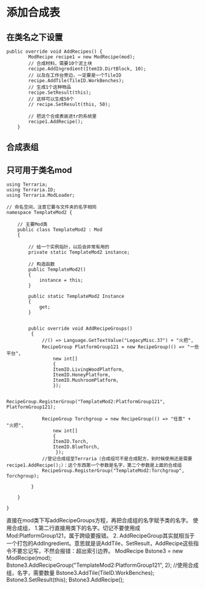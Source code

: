# 添加合成表

## 在类名之下设置

    public override void AddRecipes() {
            ModRecipe recipe1 = new ModRecipe(mod);
            // 合成材料，需要10个泥土块
            recipe.AddIngredient(ItemID.DirtBlock, 10);
            // 以及在工作台旁边，一定要是一个TileID
            recipe.AddTile(TileID.WorkBenches);
            // 生成1个这种物品
            recipe.SetResult(this);
            // 这样可以生成50个
            // recipe.SetResult(this, 50);

            // 把这个合成表装进tr的系统里
            recipe1.AddRecipe();
        }

## 合成表组

## 只可用于类名mod
    using Terraria;
    using Terraria.ID;
    using Terraria.ModLoader;

    // 命名空间，注意它要与文件夹的名字相同
    namespace TemplateMod2 {

        // 主要Mod类
        public class TemplateMod2 : Mod
        {

            // 给一个实例指针，以后会非常有用的
            private static TemplateMod2 instance;

            // 构造函数
            public TemplateMod2()
            {
                instance = this;
            }

            public static TemplateMod2 Instance
            {
                get;
            }


            public override void AddRecipeGroups()
             {
                 //() => Language.GetTextValue("LegacyMisc.37") + "火把",
                 RecipeGroup PlatformGroup121 = new RecipeGroup(() => "一些平台",
                     new int[]
                     {
                     ItemID.LivingWoodPlatform,
                     ItemID.HoneyPlatform,
                     ItemID.MushroomPlatform,
                     });

                 RecipeGroup.RegisterGroup("TemplateMod2:PlatformGroup121", PlatformGroup121);

                 RecipeGroup Torchgroup = new RecipeGroup(() => "任意" + "火把",
                     new int[]
                     {
                     ItemID.Torch,
                     ItemID.BlueTorch,
                      });
                 //登记合成组至Terraria（合成组可不是合成配方，到时候使用还是需要recipe1.AddRecipe();）：这个东西第一个参数是名字，第二个参数是上面的合成组
                 RecipeGroup.RegisterGroup("TemplateMod2:Torchgroup", Torchgroup);

             }

        }

    }
    
   直接在mod类下写addRecipeGroups方程，再把合成组的名字赋予类的名字。
   使用合成组，
   1.第二行直接用类下的名字。切记不要使用成Mod:PlatformGroup121，属于跨级要报错。
   2. AddRecipeGroup其实就相当于一个打包的AddIngredient。意思就是说AddTile，SetResult，AddRecipe这些指令不要忘记写，不然会报错：超出索引边界。
            ModRecipe Bstone3 = new ModRecipe(mod);
            Bstone3.AddRecipeGroup("TemplateMod2:PlatformGroup121", 2); //使用合成组，名字，需要数量
            Bstone3.AddTile(TileID.WorkBenches);
            Bstone3.SetResult(this);
            Bstone3.AddRecipe();
